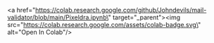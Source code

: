 <a href=\"https://colab.research.google.com/github/Johndevils/mail-validator/blob/main/Pixeldra.ipynb\" target=\"_parent\"><img src=\"https://colab.research.google.com/assets/colab-badge.svg\" alt=\"Open In Colab\"/></a>
      
